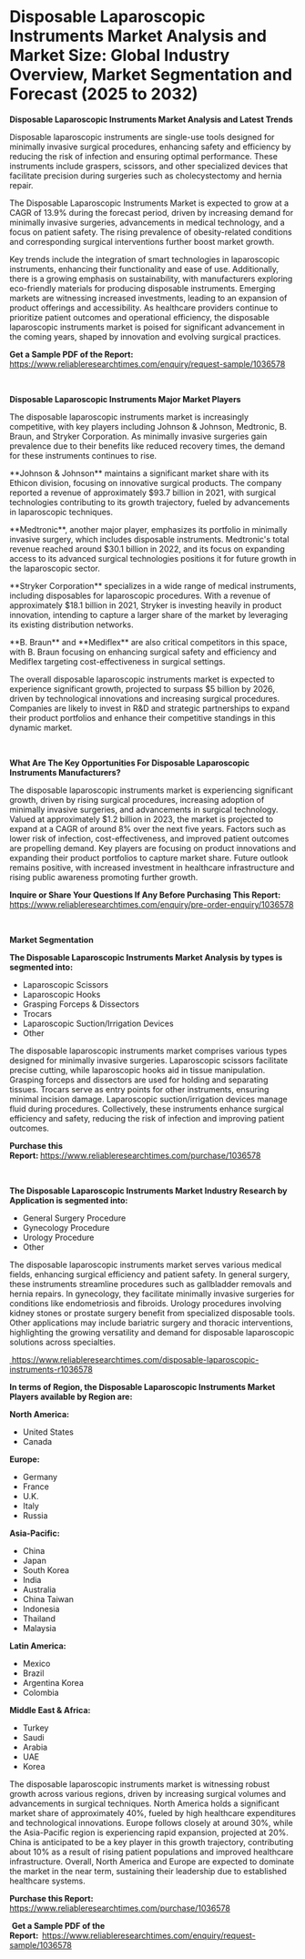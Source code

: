<p><h1>Disposable Laparoscopic Instruments Market Analysis and Market Size: Global Industry Overview, Market Segmentation and Forecast (2025 to 2032)</h1></p><p><strong>Disposable Laparoscopic Instruments Market Analysis and Latest Trends</strong></p>
<p><p>Disposable laparoscopic instruments are single-use tools designed for minimally invasive surgical procedures, enhancing safety and efficiency by reducing the risk of infection and ensuring optimal performance. These instruments include graspers, scissors, and other specialized devices that facilitate precision during surgeries such as cholecystectomy and hernia repair.</p><p>The Disposable Laparoscopic Instruments Market is expected to grow at a CAGR of 13.9% during the forecast period, driven by increasing demand for minimally invasive surgeries, advancements in medical technology, and a focus on patient safety. The rising prevalence of obesity-related conditions and corresponding surgical interventions further boost market growth. </p><p>Key trends include the integration of smart technologies in laparoscopic instruments, enhancing their functionality and ease of use. Additionally, there is a growing emphasis on sustainability, with manufacturers exploring eco-friendly materials for producing disposable instruments. Emerging markets are witnessing increased investments, leading to an expansion of product offerings and accessibility. As healthcare providers continue to prioritize patient outcomes and operational efficiency, the disposable laparoscopic instruments market is poised for significant advancement in the coming years, shaped by innovation and evolving surgical practices.</p></p>
<p><strong>Get a Sample PDF of the Report:&nbsp;</strong> <a href="https://www.reliableresearchtimes.com/enquiry/request-sample/1036578?utm_campaign=2999&utm_medium=2&utm_source=Github&utm_content=ia&utm_term=13042025&utm_id=disposable-laparoscopic-instruments">https://www.reliableresearchtimes.com/enquiry/request-sample/1036578</a></p>
<p>&nbsp;</p>
<p><strong>Disposable Laparoscopic Instruments Major Market Players</strong></p>
<p><p>The disposable laparoscopic instruments market is increasingly competitive, with key players including Johnson & Johnson, Medtronic, B. Braun, and Stryker Corporation. As minimally invasive surgeries gain prevalence due to their benefits like reduced recovery times, the demand for these instruments continues to rise.</p><p>**Johnson & Johnson** maintains a significant market share with its Ethicon division, focusing on innovative surgical products. The company reported a revenue of approximately $93.7 billion in 2021, with surgical technologies contributing to its growth trajectory, fueled by advancements in laparoscopic techniques.</p><p>**Medtronic**, another major player, emphasizes its portfolio in minimally invasive surgery, which includes disposable instruments. Medtronic's total revenue reached around $30.1 billion in 2022, and its focus on expanding access to its advanced surgical technologies positions it for future growth in the laparoscopic sector.</p><p>**Stryker Corporation** specializes in a wide range of medical instruments, including disposables for laparoscopic procedures. With a revenue of approximately $18.1 billion in 2021, Stryker is investing heavily in product innovation, intending to capture a larger share of the market by leveraging its existing distribution networks.</p><p>**B. Braun** and **Mediflex** are also critical competitors in this space, with B. Braun focusing on enhancing surgical safety and efficiency and Mediflex targeting cost-effectiveness in surgical settings. </p><p>The overall disposable laparoscopic instruments market is expected to experience significant growth, projected to surpass $5 billion by 2026, driven by technological innovations and increasing surgical procedures. Companies are likely to invest in R&D and strategic partnerships to expand their product portfolios and enhance their competitive standings in this dynamic market.</p></p>
<p>&nbsp;</p>
<p><strong>What Are The Key Opportunities For Disposable Laparoscopic Instruments Manufacturers?</strong></p>
<p><p>The disposable laparoscopic instruments market is experiencing significant growth, driven by rising surgical procedures, increasing adoption of minimally invasive surgeries, and advancements in surgical technology. Valued at approximately $1.2 billion in 2023, the market is projected to expand at a CAGR of around 8% over the next five years. Factors such as lower risk of infection, cost-effectiveness, and improved patient outcomes are propelling demand. Key players are focusing on product innovations and expanding their product portfolios to capture market share. Future outlook remains positive, with increased investment in healthcare infrastructure and rising public awareness promoting further growth.</p></p>
<p><strong>Inquire or Share Your Questions If Any Before Purchasing This Report:</strong> <a href="https://www.reliableresearchtimes.com/enquiry/pre-order-enquiry/1036578?utm_campaign=2999&utm_medium=2&utm_source=Github&utm_content=ia&utm_term=13042025&utm_id=disposable-laparoscopic-instruments">https://www.reliableresearchtimes.com/enquiry/pre-order-enquiry/1036578</a></p>
<p>&nbsp;</p>
<p><strong>Market Segmentation</strong></p>
<p><strong>The Disposable Laparoscopic Instruments Market Analysis by types is segmented into:</strong></p>
<p><ul><li>Laparoscopic Scissors</li><li>Laparoscopic Hooks</li><li>Grasping Forceps & Dissectors</li><li>Trocars</li><li>Laparoscopic Suction/Irrigation Devices</li><li>Other</li></ul></p>
<p><p>The disposable laparoscopic instruments market comprises various types designed for minimally invasive surgeries. Laparoscopic scissors facilitate precise cutting, while laparoscopic hooks aid in tissue manipulation. Grasping forceps and dissectors are used for holding and separating tissues. Trocars serve as entry points for other instruments, ensuring minimal incision damage. Laparoscopic suction/irrigation devices manage fluid during procedures. Collectively, these instruments enhance surgical efficiency and safety, reducing the risk of infection and improving patient outcomes.</p></p>
<p><strong>Purchase this Report:&nbsp;</strong><a href="https://www.reliableresearchtimes.com/purchase/1036578?utm_campaign=2999&utm_medium=2&utm_source=Github&utm_content=ia&utm_term=13042025&utm_id=disposable-laparoscopic-instruments">https://www.reliableresearchtimes.com/purchase/1036578</a></p>
<p>&nbsp;</p>
<p><strong>The Disposable Laparoscopic Instruments Market Industry Research by Application is segmented into:</strong></p>
<p><ul><li>General Surgery Procedure</li><li>Gynecology Procedure</li><li>Urology Procedure</li><li>Other</li></ul></p>
<p><p>The disposable laparoscopic instruments market serves various medical fields, enhancing surgical efficiency and patient safety. In general surgery, these instruments streamline procedures such as gallbladder removals and hernia repairs. In gynecology, they facilitate minimally invasive surgeries for conditions like endometriosis and fibroids. Urology procedures involving kidney stones or prostate surgery benefit from specialized disposable tools. Other applications may include bariatric surgery and thoracic interventions, highlighting the growing versatility and demand for disposable laparoscopic solutions across specialties.</p></p>
<p><a href="https://www.reliableresearchtimes.com/disposable-laparoscopic-instruments-r1036578?utm_campaign=2999&utm_medium=2&utm_source=Github&utm_content=ia&utm_term=13042025&utm_id=disposable-laparoscopic-instruments">&nbsp;https://www.reliableresearchtimes.com/disposable-laparoscopic-instruments-r1036578</a></p>
<p><strong>In terms of Region, the Disposable Laparoscopic Instruments Market Players available by Region are:</strong></p>
<p>
    <p> <strong> North America: </strong>
        <ul>
            <li>United States</li>
            <li>Canada</li>
        </ul>
        </p> 
    <p> <strong> Europe: </strong>
        <ul>
            <li>Germany</li>
            <li>France</li>
            <li>U.K.</li>
            <li>Italy</li>
            <li>Russia</li>
        </ul>
        </p> 
    <p> <strong> Asia-Pacific: </strong>
        <ul>
            <li>China</li>
            <li>Japan</li>
            <li>South Korea</li>
            <li>India</li>
            <li>Australia</li>
            <li>China Taiwan</li>
            <li>Indonesia</li>
            <li>Thailand</li>
            <li>Malaysia</li>
        </ul>
        </p> 
    <p> <strong> Latin America: </strong>
        <ul>
            <li>Mexico</li>
            <li>Brazil</li>
            <li>Argentina Korea</li>
            <li>Colombia</li>
        </ul>
        </p> 
    <p> <strong> Middle East & Africa: </strong>
        <ul>
            <li>Turkey</li>
            <li>Saudi</li>
            <li>Arabia</li>
            <li>UAE</li>
            <li>Korea</li>
        </ul>
    </p>
    </p>
<p><p>The disposable laparoscopic instruments market is witnessing robust growth across various regions, driven by increasing surgical volumes and advancements in surgical techniques. North America holds a significant market share of approximately 40%, fueled by high healthcare expenditures and technological innovations. Europe follows closely at around 30%, while the Asia-Pacific region is experiencing rapid expansion, projected at 20%. China is anticipated to be a key player in this growth trajectory, contributing about 10% as a result of rising patient populations and improved healthcare infrastructure. Overall, North America and Europe are expected to dominate the market in the near term, sustaining their leadership due to established healthcare systems.</p></p>
<p><strong>Purchase this Report: </strong><a href="https://www.reliableresearchtimes.com/purchase/1036578?utm_campaign=2999&utm_medium=2&utm_source=Github&utm_content=ia&utm_term=13042025&utm_id=disposable-laparoscopic-instruments">https://www.reliableresearchtimes.com/purchase/1036578</a></p>
<p>&nbsp;<strong>Get a Sample PDF of the Report:&nbsp;&nbsp;</strong><a href="https://www.reliableresearchtimes.com/enquiry/request-sample/1036578?utm_campaign=2999&utm_medium=2&utm_source=Github&utm_content=ia&utm_term=13042025&utm_id=disposable-laparoscopic-instruments">https://www.reliableresearchtimes.com/enquiry/request-sample/1036578</a></p>
<p><strong></strong></p>
<p><p></p><p></p><p></p></p>